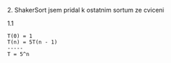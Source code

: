 2\. ShakerSort jsem pridal k ostatnim sortum ze cviceni

1.1

```
T(0) = 1
T(n) = 5T(n - 1)
-----
T = 5^n
```
